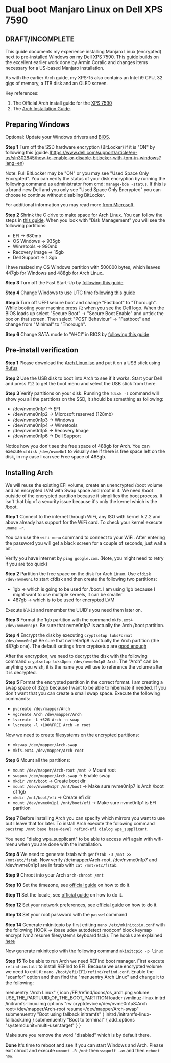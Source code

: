 # Dual boot Manjaro Linux on Dell XPS 7590
## **DRAFT/INCOMPLETE** ##

This guide documents my experience installing Manjaro Linux (encrypted) next to pre-installed Windows on my Dell XPS 7590.  This guide builds on the excellent earlier work done by Armin Coralic and changes items necessary for a US-based Manjaro installation.  

As with the earlier Arch guide, my XPS-15 also contains an Intel i9 CPU, 32 gigs of memory, a 1TB disk and an OLED screen. 

Key references: 
1. The Official Arch install guide for the [XPS 7590](https://wiki.archlinux.org/index.php/Dell_XPS_15_7590) 
2. The [Arch Installation Guide](https://wiki.archlinux.org/index.php/Installation_Guide).

## Preparing Windows

Optional: Update your Windows drivers and [BIOS](https://www.dell.com/support/home/en-us/product-support/product/xps-15-7590-laptop/drivers). 

**Step 1**
Turn off the SSD hardware encryption (BitLocker) if it is "ON" by following this [guide.]https://www.dell.com/support/article/en-us/sln302845/how-to-enable-or-disable-bitlocker-with-tpm-in-windows?lang=en)

Note: Full BitLocker may be "ON" or you may see "Used Space Only Encrypted".  You can verify the status of your disk encryption by running the following command as administrator from cmd: `manage-bde -status`.  If this is a brand new Dell and you only see "Used Space Only Encrypted" you can choose to continue without disabling BitLocker.

For additional information you may read more [from Microsoft](https://docs.microsoft.com/en-us/windows/security/information-protection/bitlocker/bitlocker-device-encryption-overview-windows-10). 

**Step 2**
Shrink the C drive to make space for Arch Linux. You can follow the steps in [this guide](https://www.digitalcitizen.life/resize-partition-windows). When you look with "Disk Management" you will see the following partitions:

* EFI -> 680mb
* OS Windows -> 935gb
* Winretools -> 990mb
* Recovery Image -> 15gb
* Dell Support -> 1.3gb

I have resized my OS Windows partition with 500000 bytes, which leaves 447gb for Windows and 488gb for Arch Linux_

**Step 3**
Turn off the Fast Start-Up by [following this guide](https://www.windowscentral.com/how-disable-windows-10-fast-startup)

**Step 4**
Change Windows to use UTC time [following this guide](https://wiki.archlinux.org/index.php/System_time#UTC_in_Windows)

**Step 5**
Turn off UEFI secure boot and change "Fastboot" to "Thorough". While booting your machine press `F2` when you see the Dell logo. When the BIOS loads up select "Secure Boot" -> "Secure Boot Enable" and untick the box on that screen. Then select "POST Behaviour" -> "Fastboot" and change from "Minimal" to "Thorough".

**Step 6**
Change SATA mode to "AHCI" in BIOS by [following this guide](https://triplescomputers.com/blog/uncategorized/solution-switch-windows-10-from-raidide-to-ahci-operation/)

## Pre-install verification

**Step 1**
Please download the [Arch Linux iso](https://www.archlinux.org/download/) and put it on a USB stick using [Rufus](https://rufus.ie/)

**Step 2**
Use the USB disk to boot into Arch to see if it works. Start your Dell and press `F12` to get the boot menu and select the USB stick from there.

**Step 3**
Verify partitions on your disk. Running the `fdisk -l` command will show you all the partitions on the SSD, it should be something as following:

* /dev/nvme0n1p1 -> EFI
* /dev/nvme0n1p2 -> Microsoft reserved (128mb)
* /dev/nvme0n1p3 -> Windows
* /dev/nvme0n1p4 -> Winretools
* /dev/nvme0n1p5 -> Recovery Image
* /dev/nvme0n1p6 -> Dell Support

Notice how you don't see the free space of 488gb for Arch. You can execute `cfdisk /dev/nvme0n1` to visually see if there is free space left on the disk, in my case I can see Free space of 488gb.

## Installing Arch

We will reuse the existing EFI volume, create an unencrypted /boot volume and an encrypted LVM with Swap space and /root in it. We need /boot outside of the encrypted partition because it simplifies the boot process. It isn't that big of a security issue because it's only the kernel which is the /boot.

**Step 1**
Connect to the internet through WiFi, any ISO with kernel 5.2.2 and above already has support for the WiFi card. To check your kernel execute `uname -r`.

You can use the `wifi-menu` command to connect to your WiFi. After entering the password you will get a black screen for a couple of seconds, just wait a bit.

Verify you have internet by `ping google.com`. (Note, you might need to retry if you are too quick)

**Step 2**
Partition the free space on the disk for Arch Linux. Use `cfdisk /dev/nvme0n1` to start cfdisk and then create the following two partitions:

* 1gb -> which is going to be used for /boot. I am using 1gb because I might want to use multiple kernels, it can be smaller
* 487gb -> which is to be used for encrypted LVM

Execute `blkid` and remember the UUID's you need them later on.

**Step 3**
Format the 1gb partition with the command `mkfs.ext4 /dev/nvme0n1p7`. Be sure that nvme0n1p7 is actually the Arch /boot partition.

**Step 4**
Encrypt the disk by executing `cryptsetup luksFormat /dev/nvme0n1p8` Be sure that nvme0n1p8 is actually the Arch partition (the 487gb one). The default settings from cryptsetup are [good enough](https://wiki.archlinux.org/index.php/Dm-crypt/Device_encryption#Encryption_options_for_LUKS_mode)

After the encryption, we need to decrypt the disk with the following command `cryptsetup luksOpen /dev/nvme0n1p8 Arch`. The "Arch" can be anything you wish, it is the name you will use to reference the volume after it is decrypted.

**Step 5**
Format the encrypted partition in the correct format. I am creating a swap space of 32gb because I want to be able to hibernate if needed. If you don't want that you can create a small swap space. Execute the following commands:

* `pvcreate /dev/mapper/Arch`
* `vgcreate Arch /dev/mapper/Arch`
* `lvcreate -L +32G Arch -n swap`
* `lvcreate -l +100%FREE Arch -n root`

Now we need to create filesystems on the encrypted partitions:

* `mkswap /dev/mapper/Arch-swap`
* `mkfs.ext4 /dev/mapper/Arch-root`

**Step 6**
Mount all the partitions:

* `mount /dev/mapper/Arch-root /mnt` -> Mount root
* `swapon /dev/mapper/Arch-swap` -> Enable swap
* `mkdir /mnt/boot` -> Create boot dir
* `mount /dev/nvme0n1p7 /mnt/boot` -> Make sure nvme0n1p7 is Arch /boot of 1gb
* `mkdir /mnt/boot/efi` -> Create efi dir
* `mount /dev/nvme0n1p1 /mnt/boot/efi` -> Make sure nvme0n1p1 is EFI partition

**Step 7**
Before installing Arch you can specify which mirrors you want to use but I leave that for later. To install Arch execute the following command `pacstrap /mnt base base-devel refind-efi dialog wpa_supplicant`.

You need "dialog wpa_supplicant" to be able to access wifi again with wifi-menu when you are done with the installation.

**Step 8**
We need to generate fstab with `genfstab -U /mnt >> /mnt/etc/fstab`. Now verify /de/mapper/Arch-root, /dev/nvme0n1p7 and /dev/nvme0n1p1 are in fstab with `cat /mnt/etc/fstab`.

**Step 9**
Chroot into your Arch `arch-chroot /mnt`

**Step 10**
Set the timezone, see [official guide](https://wiki.archlinux.org/index.php/Installation_guide#Time_zone) on how to do it.

**Step 11**
Set the locale, see [official guide](https://wiki.archlinux.org/index.php/Installation_guide#Localization) on how to do it.

**Step 12**
Set your network preferences, see [official guide](https://wiki.archlinux.org/index.php/Installation_guide#Network_configuration) on how to do it.

**Step 13**
Set your root password with the `passwd` command

**Step 14**
Generate mkinitcpio by first editing `nano /etc/mkinitcpio.conf` with the following HOOK -> (base udev autodetect modconf block keymap encrypt lvm2 resume filesystems keyboard fsck). The hooks are explained [here](https://wiki.archlinux.org/index.php/Mkinitcpio#Common_hooks)

Now generate mkinitcpio with the following command `mkinitcpio -p linux`

**Step 15**
To be able to run Arch we need REFInd boot manager. First execute `refind-install` to install REFInd to EFI. Because we use encrypted volume we need to edit it: `nano /boot/efi/EFI/refind/refind.conf`. Enable the "scanfor" option and then find the "menuentry Arch Linux" and change it to the following:

menuentry "Arch Linux" {
    icon    /EFI/refind/icons/os_arch.png
    volume  USE_THE_PARTUUID_OF_THE_BOOT_PARTITION
    loader  /vmlinuz-linux
    initrd  /initramfs-linux.img
    options "rw cryptdevice=/dev/nvme0n1p8:Arch root=/dev/mapper/Arch-root resume=/dev/mapper/Arch-swap"
    submenuentry "Boot using fallback initramfs" {
        initrd  /initramfs-linux-fallback.img
    }
    submenuentry "Boot to terminal" {
        add_options "systemd.unit=multi-user.target"
    }
}

Make sure you remove the word "disabled" which is by default there.

**Done**
It's time to reboot and see if you can start Windows and Arch. Please exit chroot and execute `umount -R /mnt` then `swapoff -av` and then `reboot now`.
